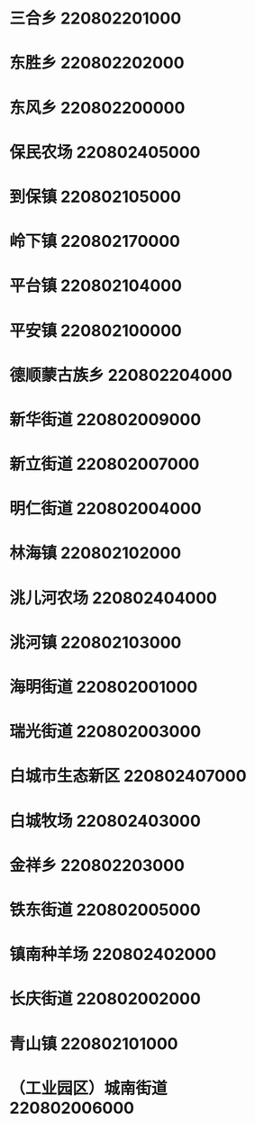 # 三合乡 220802201000
# 东胜乡 220802202000
# 东风乡 220802200000
# 保民农场 220802405000
# 到保镇 220802105000
# 岭下镇 220802170000
# 平台镇 220802104000
# 平安镇 220802100000
# 德顺蒙古族乡 220802204000
# 新华街道 220802009000
# 新立街道 220802007000
# 明仁街道 220802004000
# 林海镇 220802102000
# 洮儿河农场 220802404000
# 洮河镇 220802103000
# 海明街道 220802001000
# 瑞光街道 220802003000
# 白城市生态新区 220802407000
# 白城牧场 220802403000
# 金祥乡 220802203000
# 铁东街道 220802005000
# 镇南种羊场 220802402000
# 长庆街道 220802002000
# 青山镇 220802101000
# （工业园区）城南街道 220802006000
